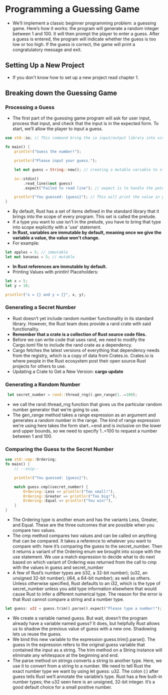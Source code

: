 # Programming a Guessing Game
- We’ll implement a classic beginner programming problem: a guessing game. Here’s how it works: the program will generate a random integer between 1 and 100. It will then prompt the player to enter a guess. After a guess is entered, the program will indicate whether the guess is too low or too high. If the guess is correct, the game will print a congratulatory message and exit.
## Setting Up a New Project
- If you don't know how to set up a new project read chapter 1.
## Breaking down the Guessing Game
### Processing a Guess
- The first part of the guessing game program will ask for user input, process that input, and check that the input is in the expected form. To start, we’ll allow the player to input a guess. 
```rust
use std::io; // This command bring the io input/output library into scope

fn main() {
    println!("Guess the number!");

    println!("Please input your guess.");

    let mut guess = String::new(); // creating a mutable variable to store the user input.

    io::stdin() 
        .read_line(&mut guess)
        .expect("Failed to read line"); // expect is to handle the potential failure.

    println!("You guessed: {guess}"); // This will print the value in guess
}
```
- By default, Rust has a set of items defined in the standard library that it brings into the scope of every program. This set is called the prelude.
- If a type you want to use isn’t in the prelude, you have to bring that type into scope explicitly with a 'use' statement.
- **In Rust, variables are immutable by default, meaning once we give the variable a value, the value won't change.**
- For example:
```rust
let apples = 5; // immutable
let mut bananas = 5; // mutable
```
- **In Rust references are immutable by default.**
- Printing Values with println! Placeholders:
```rust
let x = 5;
let y = 10;

println!("x = {} and y = {}", x, y);
```
### Generating a Secret Number
-  Rust doesn’t yet include random number functionality in its standard library. However, the Rust team does provide a rand crate with said functionality.
- **Remember that a crate is a collection of Rust source code files.**
- Before we can write code that uses rand, we need to modify the Cargo.toml file to include the rand crate as a dependency.
- Cargo fetches the latest versions of everything that dependency needs from the registry, which is a copy of data from Crates.io. Crates.io is where people in the Rust ecosystem post their open source Rust projects for others to use.
- Updating a Crate to Get a New Version: **cargo update**
### Generating a Random Number
```rust
 let secret_number = rand::thread_rng().gen_range(1..=100);
```
- we call the rand::thread_rng function that gives us the particular random number generator that we’re going to use.
- The gen_range method takes a range expression as an argument and generates a random number in the range. The kind of range expression we’re using here takes the form start..=end and is inclusive on the lower and upper bounds, so we need to specify 1..=100 to request a number between 1 and 100.
### Comparing the Guess to the Secret Number
```rust
use std::cmp::Ordering;
fn main() {
    // --snip--

    println!("You guessed: {guess}");

    match guess.cmp(&secret_number) {
        Ordering::Less => println!("Too small!"),
        Ordering::Greater => println!("Too big!"),
        Ordering::Equal => println!("You win!"),
    }
}
```
- The Ordering type is another enum and has the variants Less, Greater, and Equal. These are the three outcomes that are possible when you compare two values.
- The cmp method compares two values and can be called on anything that can be compared. It takes a reference to whatever you want to compare with: here it’s comparing the guess to the secret_number. Then it returns a variant of the Ordering enum we brought into scope with the use statement. We use a match expression to decide what to do next based on which variant of Ordering was returned from the call to cmp with the values in guess and secret_number
-  A few of Rust’s number types are (i32, a 32-bit number); (u32, an unsigned 32-bit number); (i64, a 64-bit number); as well as others. Unless otherwise specified, Rust defaults to an i32, which is the type of secret_number unless you add type information elsewhere that would cause Rust to infer a different numerical type. The reason for the error is that Rust cannot compare a string and a number type.
```rust
let guess: u32 = guess.trim().parse().expect("Please type a number!");
```
- We create a variable named guess. But wait, doesn’t the program already have a variable named guess? It does, but helpfully Rust allows us to shadow the previous value of guess with a new one. Shadowing lets us reuse the guess.
- We bind this new variable to the expression guess.trim().parse(). The guess in the expression refers to the original guess variable that contained the input as a string. The trim method on a String instance will eliminate any whitespace at the beginning and end.
- The parse method on strings converts a string to another type. Here, we use it to convert from a string to a number. We need to tell Rust the exact number type we want by using let guess: u32. The colon (:) after guess tells Rust we’ll annotate the variable’s type. Rust has a few built-in number types; the u32 seen here is an unsigned, 32-bit integer. It’s a good default choice for a small positive number. 